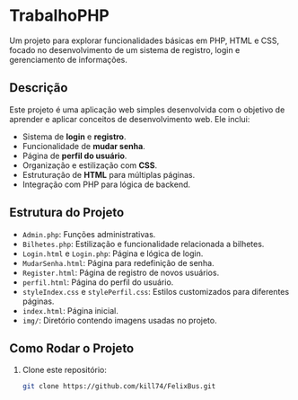 # TrabalhoPHP

Um projeto para explorar funcionalidades básicas em PHP, HTML e CSS, focado no desenvolvimento de um sistema de registro, login e gerenciamento de informações.

## Descrição

Este projeto é uma aplicação web simples desenvolvida com o objetivo de aprender e aplicar conceitos de desenvolvimento web. Ele inclui:

- Sistema de **login** e **registro**.
- Funcionalidade de **mudar senha**.
- Página de **perfil do usuário**.
- Organização e estilização com **CSS**.
- Estruturação de **HTML** para múltiplas páginas.
- Integração com PHP para lógica de backend.

## Estrutura do Projeto

- `Admin.php`: Funções administrativas.
- `Bilhetes.php`: Estilização e funcionalidade relacionada a bilhetes.
- `Login.html` e `Login.php`: Página e lógica de login.
- `MudarSenha.html`: Página para redefinição de senha.
- `Register.html`: Página de registro de novos usuários.
- `perfil.html`: Página do perfil do usuário.
- `styleIndex.css` e `stylePerfil.css`: Estilos customizados para diferentes páginas.
- `index.html`: Página inicial.
- `img/`: Diretório contendo imagens usadas no projeto.

## Como Rodar o Projeto

1. Clone este repositório:
   ```bash
   git clone https://github.com/kill74/FelixBus.git
